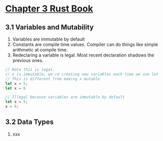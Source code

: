 # [Chapter 3 Rust Book](https://doc.rust-lang.org/book/ch03-00-common-programming-concepts.html)

## 3.1 Variables and Mutability
1. Variables are immutable by default
1. Constants are compile time values. Compiler can do things like simple arithmetic at compile time.
1. Redeclaring a variable is legal. Most recent declaration shadows the previous ones.

```rust
// Note this is legal. 
// x is immutable, we're creating new variables each time we use let
// This is different from making x mutable
let x = 5;
let x = 6
```

```rust
// Illegal because variables are immutable by default
let x = 5;
x = 6;
```

## 3.2 Data Types
1. xxx

